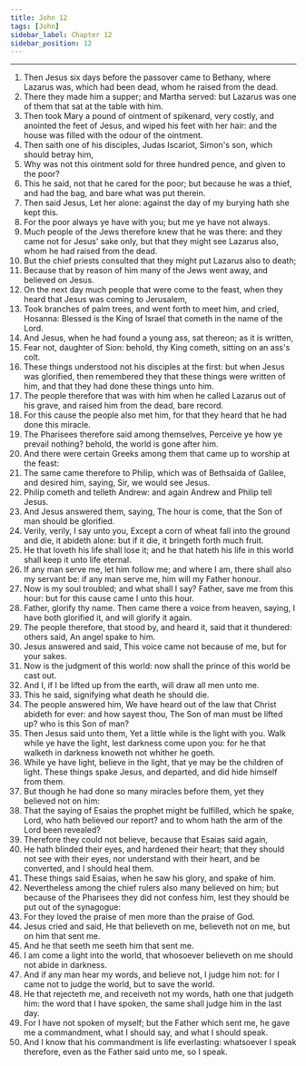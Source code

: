 ```yaml
---
title: John 12
tags: [John]
sidebar_label: Chapter 12
sidebar_position: 12
---
```


---
1. Then Jesus six days before the passover came to Bethany, where Lazarus was, which had been dead, whom he raised from the dead.
2. There they made him a supper; and Martha served: but Lazarus was one of them that sat at the table with him.
3. Then took Mary a pound of ointment of spikenard, very costly, and anointed the feet of Jesus, and wiped his feet with her hair: and the house was filled with the odour of the ointment.
4. Then saith one of his disciples, Judas Iscariot, Simon's son, which should betray him,
5. Why was not this ointment sold for three hundred pence, and given to the poor?
6. This he said, not that he cared for the poor; but because he was a thief, and had the bag, and bare what was put therein.
7. Then said Jesus, Let her alone: against the day of my burying hath she kept this.
8. For the poor always ye have with you; but me ye have not always.
9. Much people of the Jews therefore knew that he was there: and they came not for Jesus' sake only, but that they might see Lazarus also, whom he had raised from the dead.
10. But the chief priests consulted that they might put Lazarus also to death;
11. Because that by reason of him many of the Jews went away, and believed on Jesus.
12. On the next day much people that were come to the feast, when they heard that Jesus was coming to Jerusalem,
13. Took branches of palm trees, and went forth to meet him, and cried, Hosanna: Blessed is the King of Israel that cometh in the name of the Lord.
14. And Jesus, when he had found a young ass, sat thereon; as it is written,
15. Fear not, daughter of Sion: behold, thy King cometh, sitting on an ass's colt.
16. These things understood not his disciples at the first: but when Jesus was glorified, then remembered they that these things were written of him, and that they had done these things unto him.
17. The people therefore that was with him when he called Lazarus out of his grave, and raised him from the dead, bare record.
18. For this cause the people also met him, for that they heard that he had done this miracle.
19. The Pharisees therefore said among themselves, Perceive ye how ye prevail nothing? behold, the world is gone after him.
20. And there were certain Greeks among them that came up to worship at the feast:
21. The same came therefore to Philip, which was of Bethsaida of Galilee, and desired him, saying, Sir, we would see Jesus.
22. Philip cometh and telleth Andrew: and again Andrew and Philip tell Jesus.
23. And Jesus answered them, saying, The hour is come, that the Son of man should be glorified.
24. Verily, verily, I say unto you, Except a corn of wheat fall into the ground and die, it abideth alone: but if it die, it bringeth forth much fruit.
25. He that loveth his life shall lose it; and he that hateth his life in this world shall keep it unto life eternal.
26. If any man serve me, let him follow me; and where I am, there shall also my servant be: if any man serve me, him will my Father honour.
27. Now is my soul troubled; and what shall I say? Father, save me from this hour: but for this cause came I unto this hour.
28. Father, glorify thy name. Then came there a voice from heaven, saying, I have both glorified it, and will glorify it again.
29. The people therefore, that stood by, and heard it, said that it thundered: others said, An angel spake to him.
30. Jesus answered and said, This voice came not because of me, but for your sakes.
31. Now is the judgment of this world: now shall the prince of this world be cast out.
32. And I, if I be lifted up from the earth, will draw all men unto me.
33. This he said, signifying what death he should die.
34. The people answered him, We have heard out of the law that Christ abideth for ever: and how sayest thou, The Son of man must be lifted up? who is this Son of man?
35. Then Jesus said unto them, Yet a little while is the light with you. Walk while ye have the light, lest darkness come upon you: for he that walketh in darkness knoweth not whither he goeth.
36. While ye have light, believe in the light, that ye may be the children of light. These things spake Jesus, and departed, and did hide himself from them.
37. But though he had done so many miracles before them, yet they believed not on him:
38. That the saying of Esaias the prophet might be fulfilled, which he spake, Lord, who hath believed our report? and to whom hath the arm of the Lord been revealed?
39. Therefore they could not believe, because that Esaias said again,
40. He hath blinded their eyes, and hardened their heart; that they should not see with their eyes, nor understand with their heart, and be converted, and I should heal them.
41. These things said Esaias, when he saw his glory, and spake of him.
42. Nevertheless among the chief rulers also many believed on him; but because of the Pharisees they did not confess him, lest they should be put out of the synagogue:
43. For they loved the praise of men more than the praise of God.
44. Jesus cried and said, He that believeth on me, believeth not on me, but on him that sent me.
45. And he that seeth me seeth him that sent me.
46. I am come a light into the world, that whosoever believeth on me should not abide in darkness.
47. And if any man hear my words, and believe not, I judge him not: for I came not to judge the world, but to save the world.
48. He that rejecteth me, and receiveth not my words, hath one that judgeth him: the word that I have spoken, the same shall judge him in the last day.
49. For I have not spoken of myself; but the Father which sent me, he gave me a commandment, what I should say, and what I should speak.
50. And I know that his commandment is life everlasting: whatsoever I speak therefore, even as the Father said unto me, so I speak.